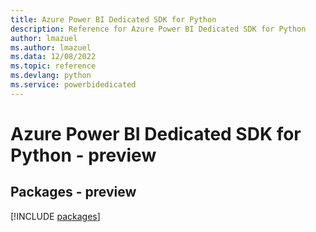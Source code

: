 ```yaml
---
title: Azure Power BI Dedicated SDK for Python
description: Reference for Azure Power BI Dedicated SDK for Python
author: lmazuel
ms.author: lmazuel
ms.data: 12/08/2022
ms.topic: reference
ms.devlang: python
ms.service: powerbidedicated
---
```

# Azure Power BI Dedicated SDK for Python - preview
## Packages - preview
[!INCLUDE [packages](power-bi-dedicated-index.md)]